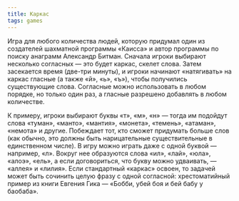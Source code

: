 ```yaml
---
title: Каркас
tags: games
---
```


Игра для любого количества людей, которую придумал один из создателей шахматной программы «Каисса» и автор программы по поиску анаграмм Александр Битман. Сначала игроки выбирают несколько согласных — это будет каркас, скелет слова. Затем засекается время (две-три минуты), и игроки начи­нают «натягивать» на каркас гласные (а также «й», «ь», «ъ»), чтобы получились существующие слова. Согласные можно использовать в любом порядке, но только один раз, а гласные разрешено добавлять в любом количестве. 

К примеру, игроки выбирают буквы «т», «м», «н» — тогда им подойдут слова «туман», «манто», «мантия», «монета», «темень», «атаман», «немота» и другие. Побеждает тот, кто сможет придумать больше слов (как обычно, это должны быть нарицательные существительные в единственном числе). В игру можно играть даже с одной буквой — например, «л». Вокруг нее образуются слова «ил», «лай», «юла», «алоэ», «ель», а если договориться, что букву можно удваи­вать, — «аллея» и «лилия». Если стандартный «каркас» освоен, то задачей может быть сочинить целую фразу с одной согласной: хрестоматийный пример из книги Евгения Гика — «Бобби, убей боя и бей бабу у баобаба».